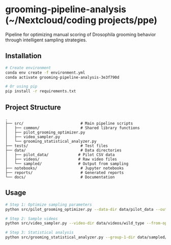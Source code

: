 # grooming-pipeline-analysis (~/Nextcloud/coding projects/ppe)

Pipeline for optimizing manual scoring of Drosophila grooming behavior through intelligent sampling strategies.

## Installation

```bash
# Create environment
conda env create -f environment.yml
conda activate grooming-pipeline-analysis-3e3f790d

# Or using pip
pip install -r requirements.txt
```

## Project Structure

```
.
├── src/                         # Main pipeline scripts
│   ├── common/                  # Shared library functions
│   ├── pilot_grooming_optimizer.py
│   ├── video_sampler.py
│   └── grooming_statistical_analyzer.py
├── tests/                       # Test files
├── data/                        # Data directories
│   ├── pilot_data/             # Pilot CSV data
│   ├── videos/                 # Raw video files
│   └── sampled/                # Output from sampling
├── notebooks/                   # Jupyter notebooks
├── reports/                     # Generated reports
└── docs/                        # Documentation
```

## Usage

```bash
# Step 1: Optimize sampling parameters
python src/pilot_grooming_optimizer.py --data-dir data/pilot_data --output optimization_results.json

# Step 2: Sample videos
python src/video_sampler.py --video-dir data/videos/wild_type --from-optimization optimization_results.json

# Step 3: Statistical analysis
python src/grooming_statistical_analyzer.py --group-1-dir data/sampled/wild_type --output-dir reports
```
